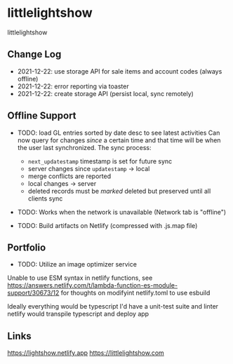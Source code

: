 # littlelightshow

littlelightshow

## Change Log

- 2021-12-22: use storage API for sale items and account codes (always offline)
- 2021-12-22: error reporting via toaster
- 2021-12-22: create storage API (persist local, sync remotely)

## Offline Support

- TODO: load GL entries sorted by date desc to see latest activities
  Can now query for changes _since_ a certain time and that time will be when the user last synchronized. The sync process:

  - `next_updatestamp` timestamp is set for future sync
  - server changes since `updatestamp` -> local
  - merge conflicts are reported
  - local changes -> server
  - deleted records must be _marked_ deleted but preserved until all clients sync

- TODO: Works when the network is unavailable (Network tab is "offline")
- TODO: Build artifacts on Netlify (compressed with .js.map file)

## Portfolio

- TODO: Utilize an image optimizer service

Unable to use ESM syntax in netlify functions,
see https://answers.netlify.com/t/lambda-function-es-module-support/30673/12
for thoughts on modifyint netlify.toml to use esbuild

Ideally everything would be typescript
I'd have a unit-test suite and linter
netlify would transpile typescript and deploy app

## Links

https://lightshow.netlify.app
https://littlelightshow.com
